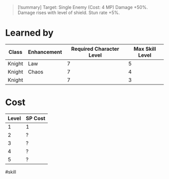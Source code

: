>[!summary]
> Target: Single Enemy (Cost: 4 MP)
> Damage +50%.
> Damage rises with level of shield.
> Stun rate +5%.
# Learned by
| Class  | Enhancement | Required Character Level | Max Skill Level |
| ------ | ----------- | ---------- | --------- |
| Knight | Law         | 7          | 5         |
| Knight | Chaos       | 7          | 4         |
| Knight |             | 7          | 3        |
# Cost
| Level | SP Cost |
| ----- | ------- |
| 1     | 1       |
| 2     | ?       |
| 3     | ?       |
| 4     | ?       |
| 5     | ?       | 

#skill 